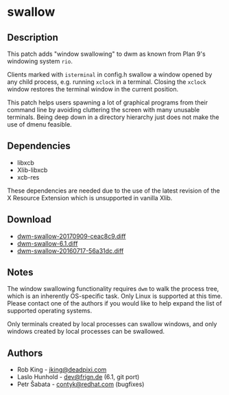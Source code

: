 swallow
=======

Description
-----------

This patch adds "window swallowing" to dwm as known from Plan 9's windowing
system `rio`.

Clients marked with `isterminal` in config.h swallow a window opened by
any child process, e.g. running `xclock` in a terminal.
Closing the `xclock` window restores the terminal window in the current
position.

This patch helps users spawning a lot of graphical programs from their
command line by avoiding cluttering the screen with many unusable terminals.
Being deep down in a directory hierarchy just does not make the use of
dmenu feasible.

Dependencies
------------

 * libxcb
 * Xlib-libxcb
 * xcb-res

These dependencies are needed due to the use of the latest revision of the X
Resource Extension which is unsupported in vanilla Xlib.

Download
--------

 * [dwm-swallow-20170909-ceac8c9.diff](dwm-swallow-20170909-ceac8c9.diff)
 * [dwm-swallow-6.1.diff](dwm-swallow-6.1.diff)
 * [dwm-swallow-20160717-56a31dc.diff](dwm-swallow-20160717-56a31dc.diff)

Notes
-----

The window swallowing functionality requires `dwm` to walk the process tree,
which is an inherently OS-specific task. Only Linux is supported at this time.
Please contact one of the authors if you would like to help expand the list
of supported operating systems.

Only terminals created by local processes can swallow windows, and only
windows created by local processes can be swallowed.

Authors
-------

 * Rob King - <jking@deadpixi.com>
 * Laslo Hunhold - <dev@frign.de> (6.1, git port)
 * Petr Šabata - <contyk@redhat.com> (bugfixes)
